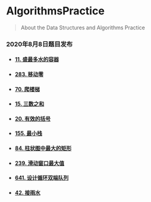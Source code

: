 # AlgorithmsPractice
>About the Data Structures and Algorithms Practice

### 2020年8月8日题目发布
- #### [11. 盛最多水的容器](https://leetcode-cn.com/problems/container-with-most-water/)

- #### [283. 移动零](https://leetcode-cn.com/problems/move-zeroes/)

- #### [70. 爬楼梯](https://leetcode-cn.com/problems/climbing-stairs/)

- #### [15. 三数之和](https://leetcode-cn.com/problems/3sum/)

- #### [20. 有效的括号](https://leetcode-cn.com/problems/valid-parentheses/)

- #### [155. 最小栈](https://leetcode-cn.com/problems/min-stack/)

- #### [84. 柱状图中最大的矩形](https://leetcode-cn.com/problems/largest-rectangle-in-histogram/)

- #### [239. 滑动窗口最大值](https://leetcode-cn.com/problems/sliding-window-maximum/)

- #### [641. 设计循环双端队列](https://leetcode-cn.com/problems/design-circular-deque/)

- #### [42. 接雨水](https://leetcode-cn.com/problems/trapping-rain-water/)

